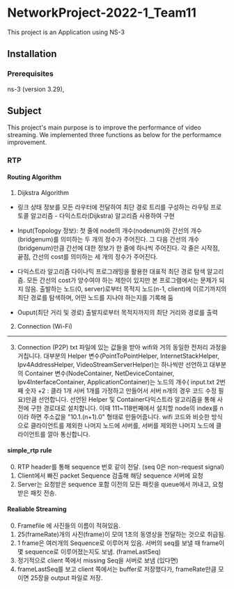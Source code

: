 # NetworkProject-2022-1_Team11
This project is an Application using NS-3


## Installation
### Prerequisites
ns-3 (version 3.29),
## Subject
This project's main purpose is to improve the performance of video streaming. We implemented three functions as below for the performamce improvement.


### RTP
#### Routing Algorithm
1. Dijkstra Algorithm
* 링크 상태 정보를 모든 라우터에 전달하여 최단 경로 트리를 구성하는 라우팅 프로토콜 알고리즘 - 다익스트라(Dijkstra) 알고리즘 사용하여 구현

* Input(Topology 정보):
첫 줄에 node의 개수(nodenum)와 간선의 개수(bridgenum)를 의미하는 두 개의 정수가 주어진다.
그 다음 간선의 개수(bridgenum)만큼 간선에 대한 정보가 한 줄에 하나씩 주어진다.
각 줄은 시작점, 끝점, 간선의 cost를 의미하는 세 개의 정수가 주어진다.

* 다익스트라 알고리즘
다이나믹 프로그래밍을 활용한 대표적 최단 경로 탐색 알고리즘.
모든 간선의 cost가 양수여야 하는 제한이 있지만 본 프로그램에서는 문제가 되지 않음.
출발하는 노드(0, server)로부터 목적지 노드(n-1, client)에 이르기까지의 최단 경로를 탐색하며, 어떤 노드를 지나야 하는지를 기록해 둠

* Ouput(최단 거리 및 경로)
출발지로부터 목적지까지의 최단 거리와 경로를 출력

2. Connection (Wi-Fi)
-----

3. Connection (P2P)
txt 파일에 있는 값들을 받아
wifi와 거의 동일한 전처리 과정을 거칩니다.
대부분의 Helper 변수(PointToPointHelper, InternetStackHelper, Ipv4AddressHelper, VideoStreamServerHelper)는
하나씩만 선언하고 대부분의 Container 변수(NodeContainer, NetDeviceContainer, Ipv4InterfaceContainer, ApplicationContainer)는
노드의 개수( input.txt 2번째 숫자 +2 : 클라 1개 서버 1개를 가정하고 만들어서 서버 n개의 경우 코드 수정 필요)만큼 선언합니다.
선언된 Helper 및 Container다익스트라 알고리즘을 통해 사전에 구한 경로대로 설치합니다.
이때 111~118번째에서 설치할 node의 index를 n이라 하면 주소값을 "10.1.(n+1).0" 형태로 만들어줍니다.
wifi 코드와 비슷한 방식으로 클라이언트를 제외한 나머지 노드에 서버를, 서버를 제외한 나머지 노드에 클라이언트를 깔아
통신합니다.

#### simple_rtp rule
0. RTP header를 통해 sequence 번호 같이 전달. (seq 0은 non-request signal)
1. Client에서 빠진 packet Sequence 검출해 해당 sequence 서버에 요청
2. Server는 요청받은 sequence 포함 이전의 모든 패킷을 queue에서 꺼내고, 요청받은 패킷 전송.

#### Realiable Streaming
0. Framefile 에 사진들의 이름이 적혀있음.
1. 25(frameRate)개의 사진(frame)이 모여 1초의 동영상을 전달하는 것으로 취급됨.
2. 1 frame은 여러개의 Sequence로 이루어져 있음. 서버의 seq를 보낼 때 frame이 몇 sequence로 이루어졌는지도 보냄. (frameLastSeq)
3. 정기적으로 client 쪽에서 missing Seq을 서버로 보냄 (있다면)
4. frameLastSeq를 보고 client 쪽에서는 buffer로 저장했다가, frameRate만큼 모이면 25장을 output 파일로 저장.

